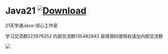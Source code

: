 # **Java21** [ ![Download](https://vbes.gitee.io/java21/download.svg) ](https://vbes.gitee.io/java21/801-2142-20200320-release.apk)
21天学通Java-邠心工作室

学习交流群222876252
内部交流群135482843
获得源码使用权请加内部交流群

![](https://i.niupic.com/images/2017/12/03/nVaXUb.jpg)
